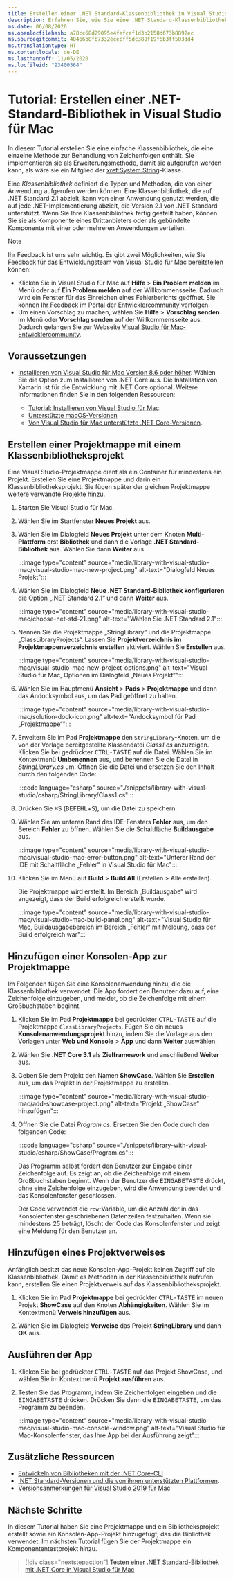 ```yaml
---
title: Erstellen einer .NET Standard-Klassenbibliothek in Visual Studio für Mac
description: Erfahren Sie, wie Sie eine .NET Standard-Klassenbibliothek mit Visual Studio für Mac erstellen.
ms.date: 06/08/2020
ms.openlocfilehash: a78cc68d29095e4fefcaf1d3b2158d673b8892ec
ms.sourcegitcommit: 48466b8fb7332ececff5dc388f19f6b3ff503dd4
ms.translationtype: HT
ms.contentlocale: de-DE
ms.lasthandoff: 11/05/2020
ms.locfileid: "93400564"
---
```

# <a name="tutorial-create-a-net-standard-library-using-visual-studio-for-mac"></a>Tutorial: Erstellen einer .NET-Standard-Bibliothek in Visual Studio für Mac

In diesem Tutorial erstellen Sie eine einfache Klassenbibliothek, die eine einzelne Methode zur Behandlung von Zeichenfolgen enthält. Sie implementieren sie als [Erweiterungsmethode](../../csharp/programming-guide/classes-and-structs/extension-methods.md), damit sie aufgerufen werden kann, als wäre sie ein Mitglied der <xref:System.String>-Klasse.

Eine *Klassenbibliothek* definiert die Typen und Methoden, die von einer Anwendung aufgerufen werden können. Eine Klassenbibliothek, die auf .NET Standard 2.1 abzielt, kann von einer Anwendung genutzt werden, die auf jede .NET-Implementierung abzielt, die Version 2.1 von .NET Standard unterstützt. Wenn Sie Ihre Klassenbibliothek fertig gestellt haben, können Sie sie als Komponente eines Drittanbieters oder als gebündelte Komponente mit einer oder mehreren Anwendungen verteilen.

> [!NOTE]
> Ihr Feedback ist uns sehr wichtig. Es gibt zwei Möglichkeiten, wie Sie Feedback für das Entwicklungsteam von Visual Studio für Mac bereitstellen können:
>
> - Klicken Sie in Visual Studio für Mac auf **Hilfe** > **Ein Problem melden** im Menü oder auf **Ein Problem melden** auf der Willkommensseite. Dadurch wird ein Fenster für das Einreichen eines Fehlerberichts geöffnet. Sie können Ihr Feedback im Portal der [Entwicklercommunity](https://aka.ms/feedback/report?space=41) verfolgen.
> - Um einen Vorschlag zu machen, wählen Sie **Hilfe** > **Vorschlag senden** im Menü oder **Vorschlag senden** auf der Willkommensseite aus. Dadurch gelangen Sie zur Webseite [Visual Studio für Mac-Entwicklercommunity](https://aka.ms/feedback/suggest?space=41).

## <a name="prerequisites"></a>Voraussetzungen

* [Installieren von Visual Studio für Mac Version 8.6 oder höher](https://visualstudio.microsoft.com/vs/mac/?utm_medium=microsoft&utm_source=docs.microsoft.com&utm_campaign=inline+link). Wählen Sie die Option zum Installieren von .NET Core aus. Die Installation von Xamarin ist für die Entwicklung mit .NET Core optional. Weitere Informationen finden Sie in den folgenden Ressourcen:

  * [Tutorial: Installieren von Visual Studio für Mac](/visualstudio/mac/installation).
  * [Unterstützte macOS-Versionen](../install/macos.md)
  * [Von Visual Studio für Mac unterstützte .NET Core-Versionen](/visualstudio/mac/net-core-support).

## <a name="create-a-solution-with-a-class-library-project"></a>Erstellen einer Projektmappe mit einem Klassenbibliotheksprojekt

Eine Visual Studio-Projektmappe dient als ein Container für mindestens ein Projekt. Erstellen Sie eine Projektmappe und darin ein Klassenbibliotheksprojekt. Sie fügen später der gleichen Projektmappe weitere verwandte Projekte hinzu.

1. Starten Sie Visual Studio für Mac.

1. Wählen Sie im Startfenster **Neues Projekt** aus.

1. Wählen Sie im Dialogfeld **Neues Projekt** unter dem Knoten **Multi-Plattform** erst **Bibliothek** und dann die Vorlage **.NET Standard-Bibliothek** aus. Wählen Sie dann **Weiter** aus.

   :::image type="content" source="media/library-with-visual-studio-mac/visual-studio-mac-new-project.png" alt-text="Dialogfeld Neues Projekt":::

1. Wählen Sie im Dialogfeld **Neue .NET Standard-Bibliothek konfigurieren** die Option „.NET Standard 2.1“ und dann **Weiter** aus.

   :::image type="content" source="media/library-with-visual-studio-mac/choose-net-std-21.png" alt-text="Wählen Sie .NET Standard 2.1":::

1. Nennen Sie die Projektmappe „StringLibrary“ und die Projektmappe „ClassLibraryProjects“. Lassen Sie **Projektverzeichnis im Projektmappenverzeichnis erstellen** aktiviert. Wählen Sie **Erstellen** aus.

   :::image type="content" source="media/library-with-visual-studio-mac/visual-studio-mac-new-project-options.png" alt-text="Visual Studio für Mac, Optionen im Dialogfeld „Neues Projekt“":::

1. Wählen Sie im Hauptmenü **Ansicht** > **Pads** > **Projektmappe** und dann das Andocksymbol aus, um das Pad geöffnet zu halten.

   :::image type="content" source="media/library-with-visual-studio-mac/solution-dock-icon.png" alt-text="Andocksymbol für Pad „Projektmappe“":::

1. Erweitern Sie im Pad **Projektmappe** den `StringLibrary`-Knoten, um die von der Vorlage bereitgestellte Klassendatei *Class1.cs* anzuzeigen. Klicken Sie bei gedrückter <kbd>CTRL-TASTE</kbd> auf die Datei. Wählen Sie im Kontextmenü **Umbenennen** aus, und benennen Sie die Datei in *StringLibrary.cs* um. Öffnen Sie die Datei und ersetzen Sie den Inhalt durch den folgenden Code:

   :::code language="csharp" source="./snippets/library-with-visual-studio/csharp/StringLibrary/Class1.cs":::

1. Drücken Sie <kbd>⌘</kbd><kbd>S</kbd> (<kbd>BEFEHL</kbd>+<kbd>S</kbd>), um die Datei zu speichern.

1. Wählen Sie am unteren Rand des IDE-Fensters **Fehler** aus, um den Bereich **Fehler** zu öffnen. Wählen Sie die Schaltfläche **Buildausgabe** aus.

   :::image type="content" source="media/library-with-visual-studio-mac/visual-studio-mac-error-button.png" alt-text="Unterer Rand der IDE mit Schaltfläche „Fehler“ in Visual Studio für Mac":::

1. Klicken Sie im Menü auf **Build** > **Build All** (Erstellen > Alle erstellen).

   Die Projektmappe wird erstellt. Im Bereich „Buildausgabe“ wird angezeigt, dass der Build erfolgreich erstellt wurde.

   :::image type="content" source="media/library-with-visual-studio-mac/visual-studio-mac-build-panel.png" alt-text="Visual Studio für Mac, Buildausgabebereich im Bereich „Fehler“ mit Meldung, dass der Build erfolgreich war":::

## <a name="add-a-console-app-to-the-solution"></a>Hinzufügen einer Konsolen-App zur Projektmappe

Im Folgenden fügen Sie eine Konsolenanwendung hinzu, die die Klassenbibliothek verwendet. Die App fordert den Benutzer dazu auf, eine Zeichenfolge einzugeben, und meldet, ob die Zeichenfolge mit einem Großbuchstaben beginnt.

1. Klicken Sie im Pad **Projektmappe** bei gedrückter <kbd>CTRL-TASTE</kbd> auf die Projektmappe `ClassLibraryProjects`. Fügen Sie ein neues **Konsolenanwendungsprojekt** hinzu, indem Sie die Vorlage aus den Vorlagen unter **Web und Konsole** > **App** und dann **Weiter** auswählen.

1. Wählen Sie **.NET Core 3.1** als **Zielframework** und anschließend **Weiter** aus.

1. Geben Sie dem Projekt den Namen **ShowCase**. Wählen Sie **Erstellen** aus, um das Projekt in der Projektmappe zu erstellen.

   :::image type="content" source="media/library-with-visual-studio-mac/add-showcase-project.png" alt-text="Projekt „ShowCase“ hinzufügen":::

1. Öffnen Sie die Datei *Program.cs*. Ersetzen Sie den Code durch den folgenden Code:

   :::code language="csharp" source="./snippets/library-with-visual-studio/csharp/ShowCase/Program.cs":::

   Das Programm selbst fordert den Benutzer zur Eingabe einer Zeichenfolge auf. Es zeigt an, ob die Zeichenfolge mit einem Großbuchstaben beginnt. Wenn der Benutzer die <kbd>EINGABETASTE</kbd> drückt, ohne eine Zeichenfolge einzugeben, wird die Anwendung beendet und das Konsolenfenster geschlossen.

   Der Code verwendet die `row`-Variable, um die Anzahl der in das Konsolenfenster geschriebenen Datenzeilen festzuhalten. Wenn sie mindestens 25 beträgt, löscht der Code das Konsolenfenster und zeigt eine Meldung für den Benutzer an.

## <a name="add-a-project-reference"></a>Hinzufügen eines Projektverweises

Anfänglich besitzt das neue Konsolen-App-Projekt keinen Zugriff auf die Klassenbibliothek. Damit es Methoden in der Klassenbibliothek aufrufen kann, erstellen Sie einen Projektverweis auf das Klassenbibliotheksprojekt.

1. Klicken Sie im Pad **Projektmappe** bei gedrückter <kbd>CTRL-TASTE</kbd> im neuen Projekt **ShowCase** auf den Knoten **Abhängigkeiten**. Wählen Sie im Kontextmenü **Verweis hinzufügen** aus.

1. Wählen Sie im Dialogfeld **Verweise** das Projekt **StringLibrary** und dann **OK** aus.

## <a name="run-the-app"></a>Ausführen der App

1. Klicken Sie bei gedrückter <kbd>CTRL-TASTE</kbd> auf das Projekt ShowCase, und wählen Sie im Kontextmenü **Projekt ausführen** aus.

1. Testen Sie das Programm, indem Sie Zeichenfolgen eingeben und die <kbd>EINGABETASTE</kbd> drücken. Drücken Sie dann die <kbd>EINGABETASTE</kbd>, um das Programm zu beenden.

   :::image type="content" source="media/library-with-visual-studio-mac/visual-studio-mac-console-window.png" alt-text="Visual Studio für Mac-Konsolenfenster, das Ihre App bei der Ausführung zeigt":::

## <a name="additional-resources"></a>Zusätzliche Ressourcen

* [Entwickeln von Bibliotheken mit der .NET Core-CLI](libraries.md)
* [.NET Standard-Versionen und die von ihnen unterstützten Plattformen](../../standard/net-standard.md).
* [Versionsanmerkungen für Visual Studio 2019 für Mac](/visualstudio/releasenotes/vs2019-mac-relnotes)

## <a name="next-steps"></a>Nächste Schritte

In diesem Tutorial haben Sie eine Projektmappe und ein Bibliotheksprojekt erstellt sowie ein Konsolen-App-Projekt hinzugefügt, das die Bibliothek verwendet. Im nächsten Tutorial fügen Sie der Projektmappe ein Komponententestprojekt hinzu.

> [!div class="nextstepaction"]
> [Testen einer .NET Standard-Bibliothek mit .NET Core in Visual Studio für Mac](testing-library-with-visual-studio-mac.md)
